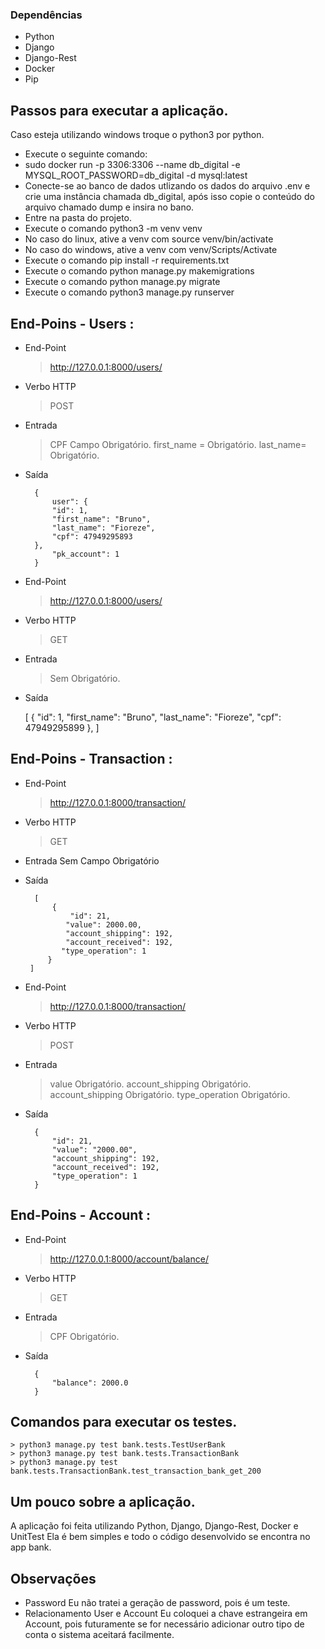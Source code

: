 
### Dependências

- Python
- Django
- Django-Rest
- Docker
- Pip


## Passos para executar a aplicação.
Caso esteja utilizando windows troque o python3 por python.

- Execute o seguinte comando:
- sudo docker run -p 3306:3306 --name db_digital -e MYSQL_ROOT_PASSWORD=db_digital -d mysql:latest
- Conecte-se ao banco de dados utlizando os dados do arquivo .env e crie uma instância chamada db_digital, após isso copie o conteúdo do arquivo chamado dump e insira no bano.
- Entre na pasta do projeto.
- Execute o comando python3 -m venv venv
- No caso do linux, ative a venv com source venv/bin/activate
- No caso do windows, ative a venv com venv/Scripts/Activate
- Execute o comando pip install -r requirements.txt
- Execute o comando python manage.py makemigrations
- Execute o comando python manage.py migrate
- Execute o comando python3 manage.py runserver

## End-Poins - Users :
- End-Point

	> http://127.0.0.1:8000/users/

- Verbo HTTP
	> POST

- Entrada
	> CPF Campo Obrigatório.
	> first_name = Obrigatório.
	> last_name= Obrigatório.
- Saída
    	
		{
			user": {
        	"id": 1,
        	"first_name": "Bruno",
        	"last_name": "Fioreze",
        	"cpf": 47949295893
		},
			"pk_account": 1
		}

- End-Point

	> http://127.0.0.1:8000/users/

- Verbo HTTP
	> GET

- Entrada
	> Sem Obrigatório.

- Saída

	[
    	{
        	"id": 1,
        	"first_name": "Bruno",
        	"last_name": "Fioreze",
        	"cpf": 47949295899
    	},
	]

## End-Poins - Transaction :

- End-Point

	> http://127.0.0.1:8000/transaction/

- Verbo HTTP
	> GET

- Entrada
	 Sem Campo Obrigatório

- Saída

		[
			{
				"id": 21,
 			   "value": 2000.00,
 			   "account_shipping": 192,
 			   "account_received": 192,
 		 	  "type_operation": 1
		   }
	   ]

- End-Point

	> http://127.0.0.1:8000/transaction/

- Verbo HTTP
	> POST

- Entrada
	> value Obrigatório.
	> account_shipping Obrigatório.
	> account_shipping Obrigatório.
	> type_operation Obrigatório.

- Saída

		{
			"id": 21,
			"value": "2000.00",
			"account_shipping": 192,
			"account_received": 192,
			"type_operation": 1
		}


## End-Poins - Account :

- End-Point

	> http://127.0.0.1:8000/account/balance/

- Verbo HTTP
	> GET

- Entrada
	> CPF Obrigatório.

- Saída

		{
			"balance": 2000.0
		}


## Comandos para executar os testes.
	> python3 manage.py test bank.tests.TestUserBank
	> python3 manage.py test bank.tests.TransactionBank
	> python3 manage.py test bank.tests.TransactionBank.test_transaction_bank_get_200
	
## Um pouco sobre a aplicação.
A aplicação foi feita utilizando Python, Django, Django-Rest, Docker e UnitTest
Ela é bem simples e todo o código desenvolvido se encontra no app bank.

## Observações
- Password
Eu não tratei a geração de password, pois é um teste.
- Relacionamento User e Account
Eu coloquei a chave estrangeira em Account, pois futuramente se for necessário adicionar outro tipo de conta o sistema aceitará facilmente.
